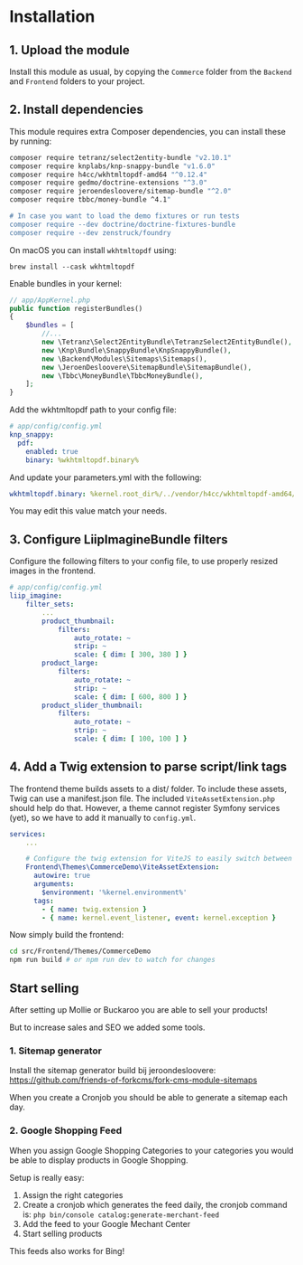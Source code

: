 # Installation

## 1. Upload the module

Install this module as usual, by copying the `Commerce` folder from the `Backend` and `Frontend` folders to your project.

## 2. Install dependencies

This module requires extra Composer dependencies, you can install these by running:

```bash
composer require tetranz/select2entity-bundle "v2.10.1"
composer require knplabs/knp-snappy-bundle "v1.6.0"
composer require h4cc/wkhtmltopdf-amd64 "^0.12.4"
composer require gedmo/doctrine-extensions "^3.0"
composer require jeroendesloovere/sitemap-bundle "^2.0"
composer require tbbc/money-bundle ^4.1"

# In case you want to load the demo fixtures or run tests
composer require --dev doctrine/doctrine-fixtures-bundle
composer require --dev zenstruck/foundry
```

On macOS you can install `wkhtmltopdf` using:

```
brew install --cask wkhtmltopdf
```

Enable bundles in your kernel:

```php
// app/AppKernel.php
public function registerBundles()
{
    $bundles = [
        //...
        new \Tetranz\Select2EntityBundle\TetranzSelect2EntityBundle(),
        new \Knp\Bundle\SnappyBundle\KnpSnappyBundle(),
        new \Backend\Modules\Sitemaps\Sitemaps(),
        new \JeroenDesloovere\SitemapBundle\SitemapBundle(),
        new \Tbbc\MoneyBundle\TbbcMoneyBundle(),
    ];
}
```

Add the wkhtmltopdf path to your config file:

```yaml
# app/config/config.yml
knp_snappy:
  pdf:
    enabled: true
    binary: %wkhtmltopdf.binary%
```

And update your parameters.yml with the following:

```yaml
wkhtmltopdf.binary: %kernel.root_dir%/../vendor/h4cc/wkhtmltopdf-amd64/bin/wkhtmltopdf-amd64
```

You may edit this value match your needs.

## 3. Configure LiipImagineBundle filters

Configure the following filters to your config file, to use properly resized images in the frontend.

```yaml
# app/config/config.yml
liip_imagine:
    filter_sets:
        ...
        product_thumbnail:
            filters:
                auto_rotate: ~
                strip: ~
                scale: { dim: [ 300, 380 ] }
        product_large:
            filters:
                auto_rotate: ~
                strip: ~
                scale: { dim: [ 600, 800 ] }
        product_slider_thumbnail:
            filters:
                auto_rotate: ~
                strip: ~
                scale: { dim: [ 100, 100 ] }
```

## 4. Add a Twig extension to parse script/link tags

The frontend theme builds assets to a dist/ folder. To include these assets, Twig can use a manifest.json file. The included `ViteAssetExtension.php` should help do that.
However, a theme cannot register Symfony services (yet), so we have to add it manually to `config.yml`.

```yaml
services:
    ...

    # Configure the twig extension for ViteJS to easily switch between dev and prod script tags
    Frontend\Themes\CommerceDemo\ViteAssetExtension:
      autowire: true
      arguments:
        $environment: '%kernel.environment%'
      tags:
        - { name: twig.extension }
        - { name: kernel.event_listener, event: kernel.exception }
```

Now simply build the frontend:

```bash
cd src/Frontend/Themes/CommerceDemo
npm run build # or npm run dev to watch for changes
```

## Start selling

After setting up Mollie or Buckaroo you are able to sell your products!

But to increase sales and SEO we added some tools.

### 1. Sitemap generator

Install the sitemap generator build bij jeroondesloovere: https://github.com/friends-of-forkcms/fork-cms-module-sitemaps

When you create a Cronjob you should be able to generate a sitemap each day.

### 2. Google Shopping Feed

When you assign Google Shopping Categories to your categories you would be able to display products in Google Shopping.

Setup is really easy:

1. Assign the right categories
2. Create a cronjob which generates the feed daily, the cronjob command is: `php bin/console catalog:generate-merchant-feed`
3. Add the feed to your Google Mechant Center
4. Start selling products

This feeds also works for Bing!
